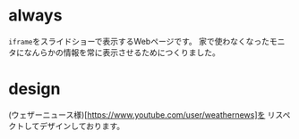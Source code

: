 # always
`iframe`をスライドショーで表示するWebページです。
家で使わなくなったモニタになんらかの情報を常に表示させるためにつくりました。

# design
(ウェザーニュース様)[https://www.youtube.com/user/weathernews]を
リスペクトしてデザインしております。
